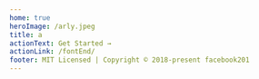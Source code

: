 ```yaml
---
home: true
heroImage: /arly.jpeg
title: a
actionText: Get Started →
actionLink: /fontEnd/
footer: MIT Licensed | Copyright © 2018-present facebook201
---
```


<!-- ::: tip 提醒
这里是tip容器
:::

::: warning 警告
这里是警告容器
:::

::: danger 危险
这里是危险容器
::: -->